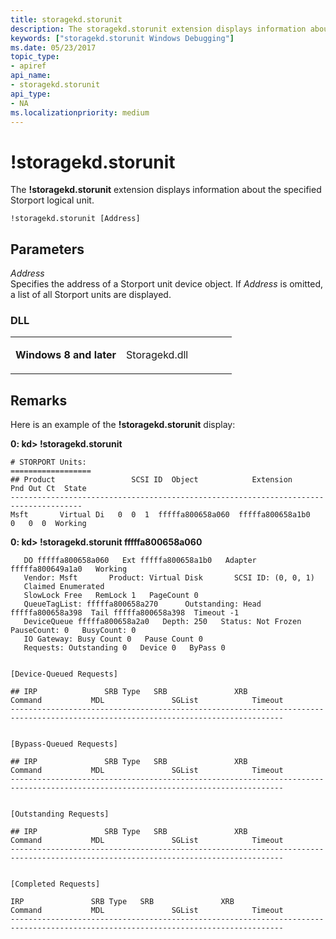 ```yaml
---
title: storagekd.storunit
description: The storagekd.storunit extension displays information about the specified Storport logical unit.
keywords: ["storagekd.storunit Windows Debugging"]
ms.date: 05/23/2017
topic_type:
- apiref
api_name:
- storagekd.storunit
api_type:
- NA
ms.localizationpriority: medium
---
```


# !storagekd.storunit


The **!storagekd.storunit** extension displays information about the specified Storport logical unit.

```dbgcmd
!storagekd.storunit [Address] 
```

## <span id="Parameters"></span><span id="parameters"></span><span id="PARAMETERS"></span>Parameters


<span id="_______Address"></span><span id="_______address"></span><span id="_______ADDRESS"></span> *Address*  
Specifies the address of a Storport unit device object. If *Address* is omitted, a list of all Storport units are displayed.

### <span id="DLL"></span><span id="dll"></span>DLL

<table>
<colgroup>
<col width="50%" />
<col width="50%" />
</colgroup>
<tbody>
<tr class="odd">
<td align="left"><p><strong>Windows 8 and later</strong></p></td>
<td align="left"><p>Storagekd.dll</p></td>
</tr>
</tbody>
</table>

 

## Remarks

Here is an example of the **!storagekd.storunit** display:

**0: kd&gt; !storagekd.storunit**

```dbgcmd
# STORPORT Units:
==================
## Product                 SCSI ID  Object            Extension         Pnd Out Ct  State
--------------------------------------------------------------------------------------
Msft       Virtual Di   0  0  1  fffffa800658a060  fffffa800658a1b0    0   0  0  Working
```

**0: kd&gt; !storagekd.storunit fffffa800658a060**

```dbgcmd
   DO fffffa800658a060   Ext fffffa800658a1b0   Adapter fffffa800649a1a0   Working
   Vendor: Msft       Product: Virtual Disk       SCSI ID: (0, 0, 1)   
   Claimed Enumerated 
   SlowLock Free   RemLock 1   PageCount 0
   QueueTagList: fffffa800658a270      Outstanding: Head fffffa800658a398  Tail fffffa800658a398  Timeout -1
   DeviceQueue fffffa800658a2a0   Depth: 250   Status: Not Frozen   PauseCount: 0   BusyCount: 0   
   IO Gateway: Busy Count 0   Pause Count 0
   Requests: Outstanding 0   Device 0   ByPass 0


[Device-Queued Requests]

## IRP               SRB Type   SRB               XRB               Command           MDL               SGList            Timeout
-----------------------------------------------------------------------------------------------------------------------------------


[Bypass-Queued Requests]

## IRP               SRB Type   SRB               XRB               Command           MDL               SGList            Timeout
-----------------------------------------------------------------------------------------------------------------------------------


[Outstanding Requests]

## IRP               SRB Type   SRB               XRB               Command           MDL               SGList            Timeout
-----------------------------------------------------------------------------------------------------------------------------------


[Completed Requests]

IRP               SRB Type   SRB               XRB               Command           MDL               SGList            Timeout
-----------------------------------------------------------------------------------------------------------------------------------
```

 

 






